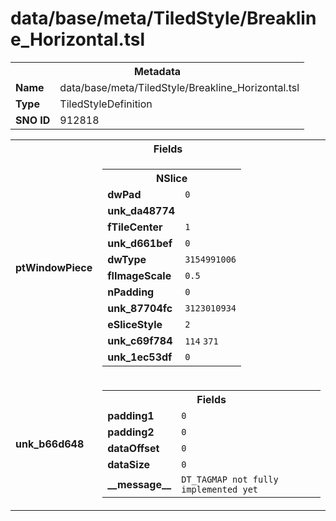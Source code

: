 <h1>data/base/meta/TiledStyle/Breakline_Horizontal.tsl</h1><table><tr><th colspan="100%">Metadata</th></tr><tr><td><b>Name</b></td><td>data/base/meta/TiledStyle/Breakline_Horizontal.tsl</td></tr><tr><td><b>Type</b></td><td>TiledStyleDefinition</td></tr><tr><td><b>SNO ID</b></td><td>912818</td></tr></table>

<table><tr><th colspan="100%">Fields</th></tr><tr><td><b>ptWindowPiece</b></td><td><table><tr><th colspan="100%">NSlice</th></tr><tr><td><b>dwPad</b></td><td><code>0</code></td></tr><tr><td><b>unk_da48774</b></td><td></td></tr><tr><td><b>fTileCenter</b></td><td><code>1</code></td></tr><tr><td><b>unk_d661bef</b></td><td><code>0</code></td></tr><tr><td><b>dwType</b></td><td><code>3154991006</code></td></tr><tr><td><b>flImageScale</b></td><td><code>0.5</code></td></tr><tr><td><b>nPadding</b></td><td><code>0</code></td></tr><tr><td><b>unk_87704fc</b></td><td><code>3123010934</code></td></tr><tr><td><b>eSliceStyle</b></td><td><code>2</code></td></tr><tr><td><b>unk_c69f784</b></td><td><code>114</code>
<code>371</code>
</td></tr><tr><td><b>unk_1ec53df</b></td><td><code>0</code></td></tr></table>


</td></tr><tr><td><b>unk_b66d648</b></td><td><table><tr><th colspan="100%">Fields</th></tr><tr><td><b>padding1</b></td><td><code>0</code></td></tr><tr><td><b>padding2</b></td><td><code>0</code></td></tr><tr><td><b>dataOffset</b></td><td><code>0</code></td></tr><tr><td><b>dataSize</b></td><td><code>0</code></td></tr><tr><td><b>__message__</b></td><td><code>DT_TAGMAP not fully implemented yet</code></td></tr></table>

</td></tr></table>

